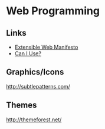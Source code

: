 # Web Programming

## Links
* [Extensible Web Manifesto](https://extensiblewebmanifesto.org/)
* [Can I Use?](https://caniuse.com/)

## Graphics/Icons
<http://subtlepatterns.com/>

## Themes
<http://themeforest.net/>


